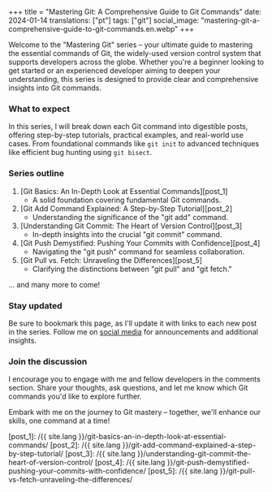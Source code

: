 +++
title = "Mastering Git: A Comprehensive Guide to Git Commands"
date:   2024-01-14
translations: ["pt"]
tags: ["git"]
social_image: "mastering-git-a-comprehensive-guide-to-git-commands.en.webp"
+++

<p class="intro"><span class="dropcap">W</span>elcome to the "Mastering Git" series – your ultimate guide to mastering the essential commands of Git, the widely-used version control system that supports developers across the globe. Whether you're a beginner looking to get started or an experienced developer aiming to deepen your understanding, this series is designed to provide clear and comprehensive insights into Git commands.</p>

### What to expect

In this series, I will break down each Git command into digestible posts, offering step-by-step tutorials, practical examples, and real-world use cases. From foundational commands like `git init` to advanced techniques like efficient bug hunting using `git bisect`.

### Series outline
1. [Git Basics: An In-Depth Look at Essential Commands][post_1]
    * A solid foundation covering fundamental Git commands.
2. [Git Add Command Explained: A Step-by-Step Tutorial][post_2]
    * Understanding the significance of the "git add" command.
3. [Understanding Git Commit: The Heart of Version Control][post_3]
    * In-depth insights into the crucial "git commit" command.
4. [Git Push Demystified: Pushing Your Commits with Confidence][post_4]
    * Navigating the "git push" command for seamless collaboration.
5. [Git Pull vs. Fetch: Unraveling the Differences][post_5]
    * Clarifying the distinctions between "git pull" and "git fetch."

... and many more to come!

### Stay updated

Be sure to bookmark this page, as I'll update it with links to each new post in the series. Follow me on [social media][twitter] for announcements and additional insights.

### Join the discussion

I encourage you to engage with me and fellow developers in the comments section. Share your thoughts, ask questions, and let me know which Git commands you'd like to explore further.

Embark with me on the journey to Git mastery – together, we'll enhance our skills, one command at a time!

[twitter]: https://twitter.com/ionixjunior
[post_1]:  /{{ site.lang }}/git-basics-an-in-depth-look-at-essential-commands/
[post_2]:  /{{ site.lang }}/git-add-command-explained-a-step-by-step-tutorial/
[post_3]:  /{{ site.lang }}/understanding-git-commit-the-heart-of-version-control/
[post_4]:  /{{ site.lang }}/git-push-demystified-pushing-your-commits-with-confidence/
[post_5]:  /{{ site.lang }}/git-pull-vs-fetch-unraveling-the-differences/
